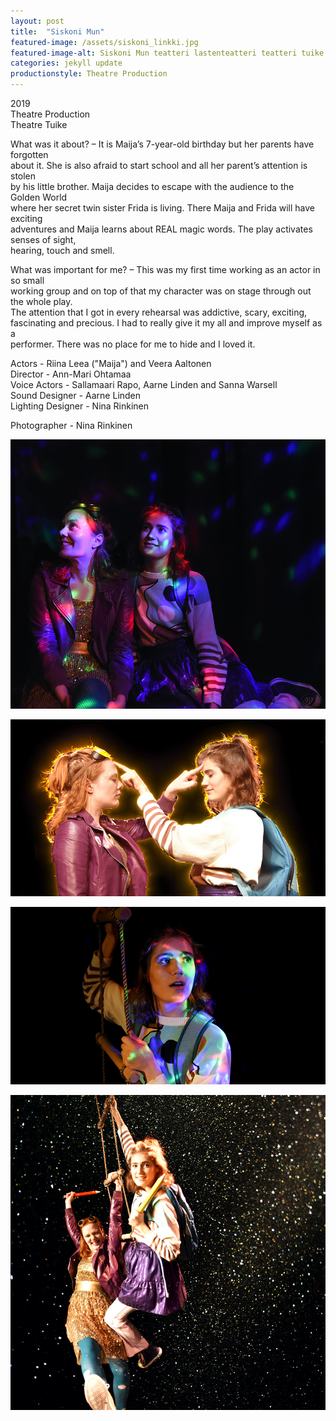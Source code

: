 ```yaml
---
layout: post
title:  "Siskoni Mun"
featured-image: /assets/siskoni_linkki.jpg
featured-image-alt: Siskoni Mun teatteri lastenteatteri teatteri tuike
categories: jekyll update
productionstyle: Theatre Production
---
```

  2019  
  Theatre Production   
  Theatre Tuike  

  What was it about? – It is Maija’s 7-year-old birthday but her parents have forgotten  
  about it. She is also afraid to start school and all her parent’s attention is stolen  
  by his little brother. Maija decides to escape with the audience to the Golden World  
  where her secret twin sister Frida is living. There Maija and Frida will have exciting  
  adventures and Maija learns about REAL magic words. The play activates senses of sight,  
  hearing, touch and smell.  

  What was important for me? – This was my first time working as an actor in so small  
  working group and on top of that my character was on stage through out the whole play.  
  The attention that I got in every rehearsal was addictive, scary, exciting,  
  fascinating and precious. I had to really give it my all and improve myself as a  
  performer. There was no place for me to hide and I loved it.  

  Actors - Riina Leea ("Maija") and Veera Aaltonen  
  Director - Ann-Mari Ohtamaa  
  Voice Actors - Sallamaari Rapo, Aarne Linden and Sanna Warsell  
  Sound Designer - Aarne Linden  
  Lighting Designer - Nina Rinkinen  

  Photographer - Nina Rinkinen

![alt text](/assets/projects/siskoni1.jpg)

![alt text](/assets/projects/siskoni2.jpg)

![alt text](/assets/projects/siskoni3.jpg)

![alt text](/assets/projects/siskoni4.jpg)

